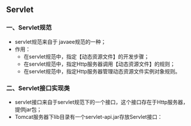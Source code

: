 ## Servlet

### 一、Servlet规范

- servlet规范来自于 javaee规范的一种；
- 作用：
  - 在servlet规范中，指定【动态资源文件】的开发步骤；
  - 在servlet规范中，指定Http服务器调用【动态资源文件】的规则；
  - 在servlet规范中，指定Http服务器管理动态资源文件实例对象规则。

### 二、Servlet接口实现类

- servlet接口来自于servlet规范下的一个接口，这个接口存在于Http服务器，提供jar包；
- Tomcat服务器下lib目录有一个servlet-api.jar存放Servlet接口：